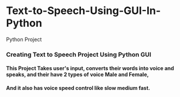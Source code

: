 # Text-to-Speech-Using-GUI-In-Python
Python Project

### Creating Text to Speech Project Using Python GUI 

#### This Project Takes user's input, converts their words into voice and speaks, and their have 2 types of voice **Male** and **Female**,
#### And it also has voice speed control like **slow medium fast.**
